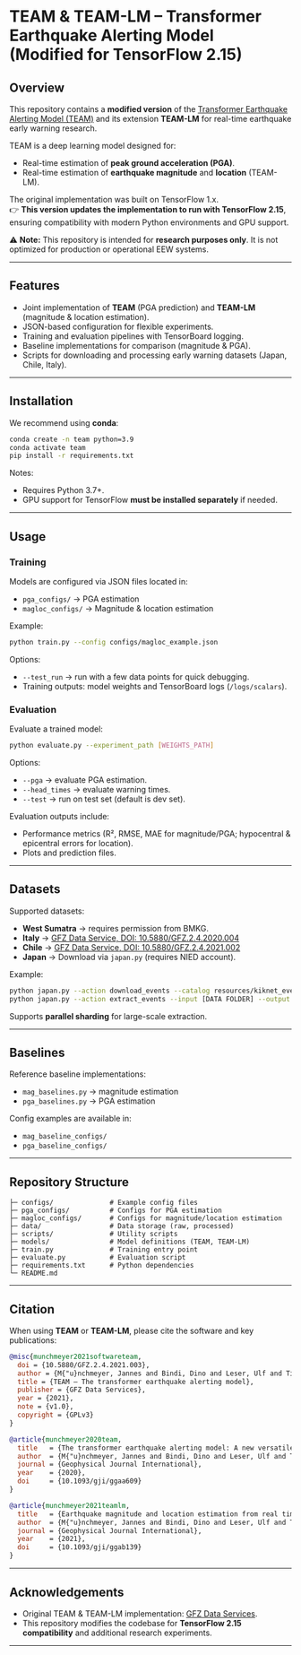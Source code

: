 # TEAM & TEAM-LM – Transformer Earthquake Alerting Model (Modified for TensorFlow 2.15)

## Overview
This repository contains a **modified version** of the [Transformer Earthquake Alerting Model (TEAM)](https://doi.org/10.1093/gji/ggaa609) and its extension **TEAM-LM** for real-time earthquake early warning research.  

TEAM is a deep learning model designed for:
- Real-time estimation of **peak ground acceleration (PGA)**.  
- Real-time estimation of **earthquake magnitude** and **location** (TEAM-LM).  

The original implementation was built on TensorFlow 1.x.  
👉 **This version updates the implementation to run with TensorFlow 2.15**, ensuring compatibility with modern Python environments and GPU support.  

⚠️ **Note:** This repository is intended for **research purposes only**. It is not optimized for production or operational EEW systems.

---

## Features
- Joint implementation of **TEAM** (PGA prediction) and **TEAM-LM** (magnitude & location estimation).  
- JSON-based configuration for flexible experiments.  
- Training and evaluation pipelines with TensorBoard logging.  
- Baseline implementations for comparison (magnitude & PGA).  
- Scripts for downloading and processing early warning datasets (Japan, Chile, Italy).  

---

## Installation
We recommend using **conda**:

```bash
conda create -n team python=3.9
conda activate team
pip install -r requirements.txt
```

Notes:
- Requires Python 3.7+.  
- GPU support for TensorFlow **must be installed separately** if needed.  

---

## Usage

### Training
Models are configured via JSON files located in:
- `pga_configs/` → PGA estimation  
- `magloc_configs/` → Magnitude & location estimation  

Example:
```bash
python train.py --config configs/magloc_example.json
```

Options:
- `--test_run` → run with a few data points for quick debugging.  
- Training outputs: model weights and TensorBoard logs (`/logs/scalars`).  

### Evaluation
Evaluate a trained model:
```bash
python evaluate.py --experiment_path [WEIGHTS_PATH]
```

Options:
- `--pga` → evaluate PGA estimation.  
- `--head_times` → evaluate warning times.  
- `--test` → run on test set (default is dev set).  

Evaluation outputs include:
- Performance metrics (R², RMSE, MAE for magnitude/PGA; hypocentral & epicentral errors for location).  
- Plots and prediction files.  

---

## Datasets
Supported datasets:
- **West Sumatra** → requires permission from BMKG.  
- **Italy** → [GFZ Data Service, DOI: 10.5880/GFZ.2.4.2020.004](https://doi.org/10.5880/GFZ.2.4.2020.004)  
- **Chile** → [GFZ Data Service, DOI: 10.5880/GFZ.2.4.2021.002](https://doi.org/10.5880/GFZ.2.4.2021.002)  
- **Japan** → Download via `japan.py` (requires NIED account).  

Example:
```bash
python japan.py --action download_events --catalog resources/kiknet_events --output [OUTPUT FOLDER]
python japan.py --action extract_events --input [DATA FOLDER] --output [HDF5 OUTPUT PATH]
```

Supports **parallel sharding** for large-scale extraction.

---

## Baselines
Reference baseline implementations:
- `mag_baselines.py` → magnitude estimation  
- `pga_baselines.py` → PGA estimation  

Config examples are available in:
- `mag_baseline_configs/`  
- `pga_baseline_configs/`  

---

## Repository Structure
```
├─ configs/              # Example config files
├─ pga_configs/          # Configs for PGA estimation
├─ magloc_configs/       # Configs for magnitude/location estimation
├─ data/                 # Data storage (raw, processed)
├─ scripts/              # Utility scripts
├─ models/               # Model definitions (TEAM, TEAM-LM)
├─ train.py              # Training entry point
├─ evaluate.py           # Evaluation script
├─ requirements.txt      # Python dependencies
└─ README.md
```

---

## Citation
When using **TEAM** or **TEAM-LM**, please cite the software and key publications:

```bibtex
@misc{munchmeyer2021softwareteam,
  doi = {10.5880/GFZ.2.4.2021.003},
  author = {M{"u}nchmeyer, Jannes and Bindi, Dino and Leser, Ulf and Tilmann, Frederik},
  title = {TEAM – The transformer earthquake alerting model},
  publisher = {GFZ Data Services},
  year = {2021},
  note = {v1.0},
  copyright = {GPLv3}
}

@article{munchmeyer2020team,
  title   = {The transformer earthquake alerting model: A new versatile approach to earthquake early warning},
  author  = {M{"u}nchmeyer, Jannes and Bindi, Dino and Leser, Ulf and Tilmann, Frederik},
  journal = {Geophysical Journal International},
  year    = {2020},
  doi     = {10.1093/gji/ggaa609}
}

@article{munchmeyer2021teamlm,
  title   = {Earthquake magnitude and location estimation from real time seismic waveforms with a transformer network},
  author  = {M{"u}nchmeyer, Jannes and Bindi, Dino and Leser, Ulf and Tilmann, Frederik},
  journal = {Geophysical Journal International},
  year    = {2021},
  doi     = {10.1093/gji/ggab139}
}
```

---

## Acknowledgements
- Original TEAM & TEAM-LM implementation: [GFZ Data Services]([https://dataservices.gfz-potsdam.de](https://dataservices.gfz-potsdam.de/panmetaworks/showshort.php?id=b028d9d5-832e-11eb-9603-497c92695674)).  
- This repository modifies the codebase for **TensorFlow 2.15 compatibility** and additional research experiments.  

---
